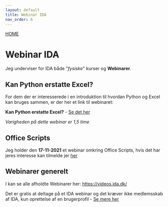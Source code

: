 ```yaml
---
layout: default
title: Webinar IDA
nav_order: 6
---
```

[HOME](../README.md)
# Webinar IDA
Jeg underviser for IDA både "*fysiske*" kurser og **Webinarer**.

## Kan Python erstatte Excel?
For dem der er interesserede i en introduktion til hvordan Python og Excel kan bruges sammen, er der her et link til webinaret:

**Kan Python erstatte Excel?** - [Se det her](https://videos.ida.dk/media/Kan+Python+erstatte+ExcelF/1_oy9w06wj)

*Varigheden på dette webinar er 1,5 time*

## Office Scripts
Jeg holder den **17-11-2021** et webinar omkring Office Scripts, hvis det har jeres interesse kan tilmelde jer [her](https://ida.dk/arrangementer-og-kurser/arrangementer/introduktion-til-excel-online-scripts-webinar-341158)


## Webinarer generelt
I kan se alle afholdte Webinarer her: https://videos.ida.dk/

Det er gratis at deltage på et IDA webinar og det kræver ikke medlemsskab af IDA, kun oprettelse af en brugerprofil - [Se mere her](https://ida.dk/soeg#?cludoquery=webinar&cludoCategory=Arrangementer%20og%20kurser&cludoCourseCategory=Webinar&cludoStatus=Afholdes,Venteliste&cludopage=3&cludoinputtype=standard)
